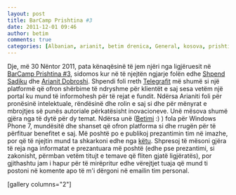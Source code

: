 ```yaml
---
layout: post
title: BarCamp Prishtina #3
date: 2011-12-01 09:46
author: betim
comments: true
categories: [Albanian, arianit, betim drenica, General, kosova, prishtina, shpend, shqip, Technology, telegrafi, Windows Phone 7]
---
```

Dje, më 30 Nëntor 2011, pata kënaqësinë të jem njëri nga ligjëruesit në <a title="BarCamp Prishtina #3" href="http://blog.barcampprishtina.org/?p=5" target="_blank">BarCamp Prishtina #3</a>, sidomos kur në të njejtën ngjarje folën edhe <a title="Shpend Sadiku" href="https://twitter.com/#!/shpends" target="_blank">Shpend Sadiku</a> dhe <a title="Arianit Dobroshi" href="https://twitter.com/#!/arianitd" target="_blank">Arianit Dobroshi</a>. <!--more-->Shpendi foli rreth <a title="Telegrafi" href="http://www.telegrafi.com/" target="_blank">Telegrafit</a> më shumë si një platformë që ofron shërbime të ndryshme për klientët e saj sesa vetëm një portal ku mund të informohesh për të rejat e fundit. Ndërsa Arianiti foli për pronësinë intelektuale, rëndësinë dhe rolin e saj si dhe për mënyrat e mbrojtjes së punës autoriale përkatësisht inovacioneve. Unë mësova shumë gjëra nga të dytë për dy temat. Ndërsa unë (<a title="Betim Drenica" href="https://twitter.com/#!/betimdrenica" target="_blank">Betimi</a> :) ) fola për Windows Phone 7, mundësitë dhe shanset që ofron platforma si dhe rrugën për të përfituar benefitet e saj. Më poshtë po e publikoj prezantimin tim në imazhe, por që të njejtin mund ta shkarkoni edhe nga <a title="Pse WP7?" href="https://skydrive.live.com/redir.aspx?cid=f1f9b83796f0eebc&amp;resid=F1F9B83796F0EEBC!1021&amp;parid=F1F9B83796F0EEBC!1020" target="_blank">këtu</a>. Shpresoj të mësoni gjëra të reja nga informatat e prezantuara më poshtë (edhe pse prezantimi, si zakonisht, përmban vetëm titujt e temave që fliten gjatë ligjëratës), por gjithashtu jam i hapur për të mirëpritur edhe vërejtjet tuaja që mund ti postoni në komente apo të m'i dërgoni në emailin tim personal.

[gallery columns="2"]
